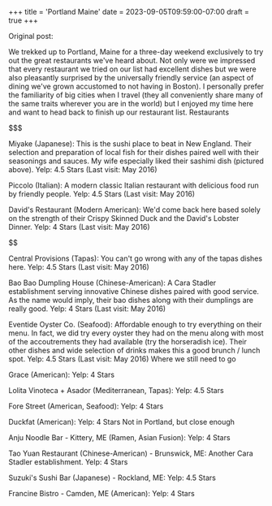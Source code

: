 +++
title = 'Portland Maine'
date = 2023-09-05T09:59:00-07:00
draft = true
+++

Original post:

We trekked up to Portland, Maine for a three-day weekend exclusively to try out the great restaurants we've heard about. Not only were we impressed that every restaurant we tried on our list had excellent dishes but we were also pleasantly surprised by the universally friendly service (an aspect of dining we've grown accustomed to not having in Boston). I personally prefer the familiarity of big cities when I travel (they all conveniently share many of the same traits wherever you are in the world) but I enjoyed my time here and want to head back to finish up our restaurant list.
Restaurants

$$$

Miyake (Japanese): This is the sushi place to beat in New England. Their selection and preparation of local fish for their dishes paired well with their seasonings and sauces. My wife especially liked their sashimi dish (pictured above). Yelp: 4.5 Stars (Last visit: May 2016)

Piccolo (Italian): A modern classic Italian restaurant with delicious food run by friendly people. Yelp: 4.5 Stars (Last visit: May 2016)

David's Restaurant (Modern American): We'd come back here based solely on the strength of their Crispy Skinned Duck and the David's Lobster Dinner. Yelp: 4 Stars (Last visit: May 2016)

$$

Central Provisions (Tapas): You can't go wrong with any of the tapas dishes here. Yelp: 4.5 Stars (Last visit: May 2016)

Bao Bao Dumpling House (Chinese-American): A Cara Stadler establishment serving innovative Chinese dishes paired with good service. As the name would imply, their bao dishes along with their dumplings are really good. Yelp: 4 Stars (Last visit: May 2016)

Eventide Oyster Co. (Seafood): Affordable enough to try everything on their menu. In fact, we did try every oyster they had on the menu along with most of the accoutrements they had available (try the horseradish ice). Their other dishes and wide selection of drinks makes this a good brunch / lunch spot. Yelp: 4.5 Stars (Last visit: May 2016)
Where we still need to go

Grace (American): Yelp: 4 Stars

Lolita Vinoteca + Asador (Mediterranean, Tapas): Yelp: 4.5 Stars

Fore Street (American, Seafood): Yelp: 4 Stars

Duckfat (American): Yelp: 4 Stars
Not in Portland, but close enough

Anju Noodle Bar - Kittery, ME (Ramen, Asian Fusion): Yelp: 4 Stars

Tao Yuan Restaurant (Chinese-American) - Brunswick, ME: Another Cara Stadler establishment. Yelp: 4 Stars

Suzuki's Sushi Bar (Japanese) - Rockland, ME: Yelp: 4.5 Stars

Francine Bistro - Camden, ME (American): Yelp: 4 Stars